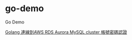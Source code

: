 # go-demo
Go Demo

[Golang 連線到AWS RDS Aurora MySQL cluster 帳號密碼認證](https://matthung0807.blogspot.com/2021/10/golang-aws-rds-aurora-mysql-cluster.html)
